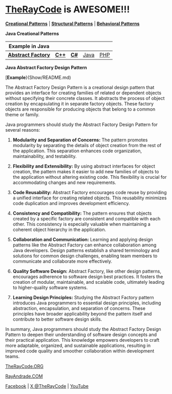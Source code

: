 # [TheRayCode](../../README.md) is AWESOME!!!

**[Creational Patterns](../README.md)** | **[Structural Patterns](../Structural/README.md)** | **[Behavioral Patterns](../Behavioral/README.md)**

**Java Creational Patterns**


|Example in Java|   |   |   |   |
|---|---|---|---|---|
| [**Abstract Factory**](README.md) | [**C++**](../../../CPP/Creational/AbstractFactory/README.md) | [**C#**](../../../Csharp/Creational/AbstractFactory/README.md) | [Java](../../../Java/Creational/AbstractFactory/README.md) | [PHP](../../../PHP/Creational/AbstractFactory/README.md) |

**Java Abstract Factory Design Pattern**

[**Example**}(Show/README.md)

The Abstract Factory Design Pattern is a creational design pattern that provides an interface for creating families of related or dependent objects without specifying their concrete classes. It abstracts the process of object creation by encapsulating it in separate factory objects. These factory objects are responsible for producing objects that belong to a common theme or family.

Java programmers should study the Abstract Factory Design Pattern for several reasons:

1. **Modularity and Separation of Concerns:** The pattern promotes modularity by separating the details of object creation from the rest of the application. This separation enhances code organization, maintainability, and testability.

2. **Flexibility and Extensibility:** By using abstract interfaces for object creation, the pattern makes it easier to add new families of objects to the application without altering existing code. This flexibility is crucial for accommodating changes and new requirements.

3. **Code Reusability:** Abstract Factory encourages code reuse by providing a unified interface for creating related objects. This reusability minimizes code duplication and improves development efficiency.

4. **Consistency and Compatibility:** The pattern ensures that objects created by a specific factory are consistent and compatible with each other. This consistency is especially valuable when maintaining a coherent object hierarchy in the application.

5. **Collaboration and Communication:** Learning and applying design patterns like the Abstract Factory can enhance collaboration among Java developers. Design patterns establish a shared terminology and solutions for common design challenges, enabling team members to communicate and collaborate more effectively.

6. **Quality Software Design:** Abstract Factory, like other design patterns, encourages adherence to software design best practices. It fosters the creation of modular, maintainable, and scalable code, ultimately leading to higher-quality software systems.

7. **Learning Design Principles:** Studying the Abstract Factory pattern introduces Java programmers to essential design principles, including abstraction, encapsulation, and separation of concerns. These principles have broader applicability beyond the pattern itself and contribute to better software design skills.

In summary, Java programmers should study the Abstract Factory Design Pattern to deepen their understanding of software design concepts and their practical application. This knowledge empowers developers to craft more adaptable, organized, and sustainable applications, resulting in improved code quality and smoother collaboration within development teams.


[TheRayCode.ORG](https://www.TheRayCode.org)

[RayAndrade.COM](https://www.RayAndrade.com)

[Facebook](https://www.facebook.com/TheRayCode/) | [X @TheRayCode](https://www.x.com/TheRayCode/) | [YouTube](https://www.youtube.com/TheRayCode/)
